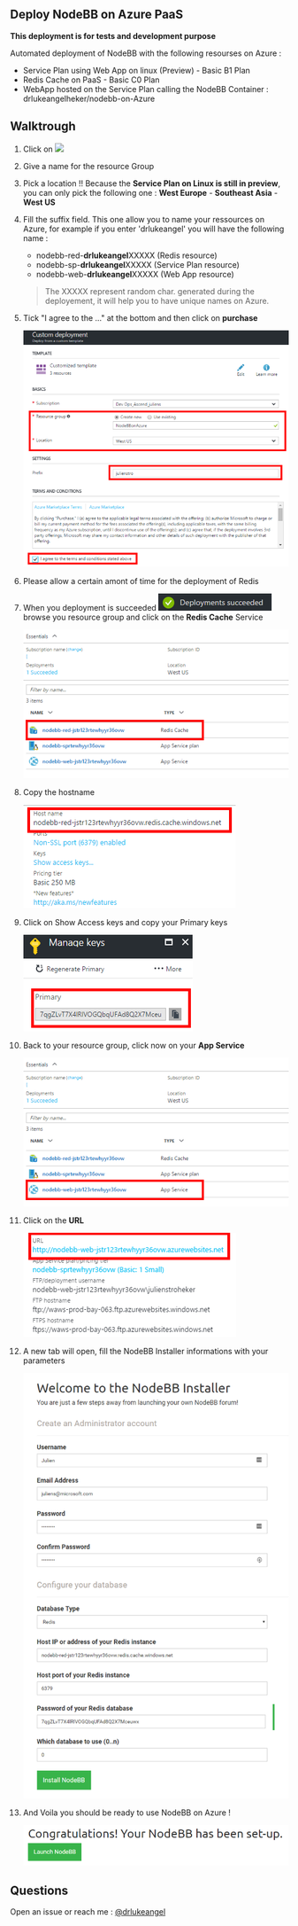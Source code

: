## Deploy NodeBB on Azure PaaS

**This deployment is for tests and development purpose** 

Automated deployment of NodeBB with the following resourses on Azure :
* Service Plan using Web App on linux (Preview) - Basic B1 Plan
* Redis Cache on PaaS - Basic C0 Plan
* WebApp hosted on the Service Plan calling the NodeBB Container : drlukeangelheker/nodebb-on-Azure

## Walktrough

1. Click on <a  
href="https://portal.azure.com/#create/Microsoft.Template/uri/https%3A%2F%2Fraw.githubusercontent.com%2Fdrlukeangel%2Fnodebb-azure-deploy%2Fmaster%2Fdeploy.json" target="_blank"><img src="http://azuredeploy.net/deploybutton.png"/></a>
2. Give a name for the resource Group
3. Pick a location !! Because the **Service Plan on Linux is still in preview**, you can only pick the following one : **West Europe** - **Southeast Asia** - **West US** 
4. Fill the suffix field. This one allow you to name your ressources on Azure, for example if you enter 'drlukeangel' you will have the following name : 
    * nodebb-red-**drlukeangel**XXXXX (Redis resource)
    * nodebb-sp-**drlukeangel**XXXXX (Service Plan resource)
    * nodebb-web-**drlukeangel**XXXXX (Web App resource)
    > The XXXXX represent random char. generated during the deployement, it will help you to have unique names on Azure.
5. Tick "I agree to the ..." at the bottom and then click on **purchase**

    ![](./media/CreateDeploy.png)

6. Please allow a certain amont of time for the deployment of Redis
7. When you deployment is succeeded ![](./media/DeploySucces.png) browse you resource group and click on the **Redis Cache** Service

    ![](./media/PickRedis.png)

8. Copy the hostname 

    ![](./media/Hostname.png)

9. Click on Show Access keys and copy your Primary keys

    ![](./media/PrimaryKey.png)

10. Back to your resource group, click now on your **App Service**

    ![](./media/PickWebApp.png)

11. Click on the **URL**

    ![](./media/BrowseWeb.png)

12. A new tab will open, fill the NodeBB Installer informations with your parameters

    ![](./media/NodeBBInstaller.png)

13. And Voila you should be ready to use NodeBB on Azure !

    ![](./media/Congrats.png)

## Questions 

Open an issue or reach me : [@drlukeangel](https://twitter.com/drlukeangel)